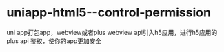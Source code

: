 # uniapp-html5--control-permission
uni app打包app，webview或者plus webview api引入h5应用，进行h5应用的plus api 鉴权，使你的app更加安全

